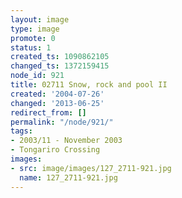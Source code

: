 ```yaml
---
layout: image
type: image
promote: 0
status: 1
created_ts: 1090862105
changed_ts: 1372159415
node_id: 921
title: 02711 Snow, rock and pool II
created: '2004-07-26'
changed: '2013-06-25'
redirect_from: []
permalink: "/node/921/"
tags:
- 2003/11 - November 2003
- Tongariro Crossing
images:
- src: image/images/127_2711-921.jpg
  name: 127_2711-921.jpg
---
```


